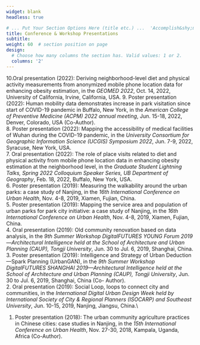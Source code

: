 ```yaml
---
widget: blank
headless: true

# ... Put Your Section Options Here (title etc.) ...  'Accomplish&shy;ments'
title: Conference & Workshop Presentations
subtitle:
weight: 60  # section position on page
design:
  # Choose how many columns the section has. Valid values: 1 or 2.
  columns: '2'
---
```


10.Oral presentation (2022): Deriving neighborhood-level diet and physical activity measurements from anonymized mobile phone location data for enhancing obesity estimation, in the *GEOMED 2022*, Oct. 14, 2022, University of California, Irvine,  California, USA.
9. Poster presentation (2022): Human mobility data demonstrates increase in park visitation since start of COVID-19 pandemic in Buffalo, New York, in the *American College of Preventive Medicine (ACPM) 2022 annual meeting*, Jun. 15-18, 2022, Denver, Colorado, USA (Co-Author).\
8. Poster presentation (2022): Mapping the accessibility of medical facilities of Wuhan during the COVID-19 pandemic, in the *University Consortium for Geographic Information Science (UCGIS) Symposium 2022*, Jun. 7-9, 2022, Syracuse, New York, USA.\
7. Oral presentation (2022): The role of place visits related to diet and physical activity from mobile phone location data in enhancing obesity estimation at the neighborhood level, in the *Graduate Student Lightning Talks, Spring 2022 Colloquium Speaker Series, UB Department of Geography*, Feb. 18, 2022, Buffalo, New York, USA.\
6. Poster presentation (2019): Measuring the walkability around the urban parks: a case study of Nanjing, in the *16th International Conference on Urban Health*, Nov. 4-8, 2019, Xiamen, Fujian, China.\
5. Poster presentation (2019): Mapping the service area and population of urban parks for park city initiative: a case study of Nanjing, in the *16th International Conference on Urban Health*, Nov. 4-8, 2019, Xiamen, Fujian, China.\
4. Oral presentation (2019): Old community renovation based on data analysis, in the *9th Summer Workshop DigitalFUTURES YOUNG Forum 2019—Architectural Intelligence held at the School of Architecture and Urban Planning (CAUP), Tongji University*, Jun. 30 to Jul. 6, 2019, Shanghai, China.\
3. Poster presentation (2019): Intelligence and Strategy of Urban Deduction—Spark Planning (UrbanGAN), in the *9th Summer Workshop DigitalFUTURES SHANGHAI 2019—Architectural Intelligence held at the School of Architecture and Urban Planning (CAUP), Tongji University*, Jun. 30 to Jul. 6, 2019, Shanghai, China (Co- Author).\
2. Oral presentation (2019): Social Loop, loops to connect city and communities, in the *International Digital Urban Design Week held by International Society of City & Regional Planners (ISOCARP) and Southeast University*, Jun. 10-15, 2019, Nanjing, Jiangsu, China.\
1. Poster presentation (2018): The urban community agriculture practices in Chinese cities: case studies in Nanjing, in the *15th International Conference on Urban Health*, Nov. 27-30, 2018, Kampala, Uganda, Africa (Co-Author).
